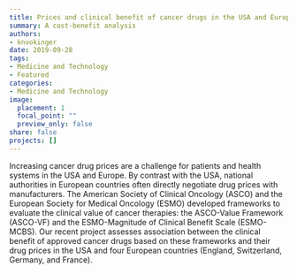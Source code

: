 ```yaml
---
title: Prices and clinical benefit of cancer drugs in the USA and Europe
summary: A cost-benefit analysis
authors: 
- knvokinger
date: 2019-09-28
tags: 
- Medicine and Technology
- Featured
categories:
- Medicine and Technology
image:
  placement: 1
  focal_point: ""
  preview_only: false
share: false
projects: []
---
```


Increasing cancer drug prices are a challenge for patients and health systems in the USA and Europe. By contrast with the USA, national authorities in European countries often directly negotiate drug prices with manufacturers. The American Society of Clinical Oncology (ASCO) and the European Society for Medical Oncology (ESMO) developed frameworks to evaluate the clinical value of cancer therapies: the ASCO-Value Framework (ASCO-VF) and the ESMO-Magnitude of Clinical Benefit Scale (ESMO-MCBS). Our recent project assesses association between the clinical benefit of approved cancer drugs based on these frameworks and their drug prices in the USA and four European countries (England, Switzerland, Germany, and France).
